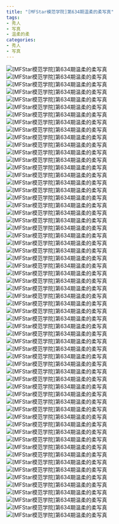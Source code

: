 ```yaml
---
title: "[MFStar模范学院]第634期温柔的柔写真"
tags: 
- 秀人
- 写真
- 温柔的柔
categories:
- 秀人
- 写真
---
```


![[MFStar模范学院]第634期温柔的柔写真](https://img.ilovese.xyz/1734713888880.webp)
![[MFStar模范学院]第634期温柔的柔写真](https://img.ilovese.xyz/1734713890683.webp)
![[MFStar模范学院]第634期温柔的柔写真](https://img.ilovese.xyz/1734713892456.webp)
![[MFStar模范学院]第634期温柔的柔写真](https://img.ilovese.xyz/1734713894258.webp)
![[MFStar模范学院]第634期温柔的柔写真](https://img.ilovese.xyz/1734713896136.webp)
![[MFStar模范学院]第634期温柔的柔写真](https://img.ilovese.xyz/1734713897877.webp)
![[MFStar模范学院]第634期温柔的柔写真](https://img.ilovese.xyz/1734713899617.webp)
![[MFStar模范学院]第634期温柔的柔写真](https://img.ilovese.xyz/1734713901476.webp)
![[MFStar模范学院]第634期温柔的柔写真](https://img.ilovese.xyz/1734713903123.webp)
![[MFStar模范学院]第634期温柔的柔写真](https://img.ilovese.xyz/1734713904896.webp)
![[MFStar模范学院]第634期温柔的柔写真](https://img.ilovese.xyz/1734713906562.webp)
![[MFStar模范学院]第634期温柔的柔写真](https://img.ilovese.xyz/1734713908198.webp)
![[MFStar模范学院]第634期温柔的柔写真](https://img.ilovese.xyz/1734713910042.webp)
![[MFStar模范学院]第634期温柔的柔写真](https://img.ilovese.xyz/1734713911471.webp)
![[MFStar模范学院]第634期温柔的柔写真](https://img.ilovese.xyz/1734713913370.webp)
![[MFStar模范学院]第634期温柔的柔写真](https://img.ilovese.xyz/1734713915190.webp)
![[MFStar模范学院]第634期温柔的柔写真](https://img.ilovese.xyz/1734713917065.webp)
![[MFStar模范学院]第634期温柔的柔写真](https://img.ilovese.xyz/1734713918788.webp)
![[MFStar模范学院]第634期温柔的柔写真](https://img.ilovese.xyz/1734713920651.webp)
![[MFStar模范学院]第634期温柔的柔写真](https://img.ilovese.xyz/1734713922595.webp)
![[MFStar模范学院]第634期温柔的柔写真](https://img.ilovese.xyz/1734713924590.webp)
![[MFStar模范学院]第634期温柔的柔写真](https://img.ilovese.xyz/1734713926283.webp)
![[MFStar模范学院]第634期温柔的柔写真](https://img.ilovese.xyz/1734713928018.webp)
![[MFStar模范学院]第634期温柔的柔写真](https://img.ilovese.xyz/1734713929813.webp)
![[MFStar模范学院]第634期温柔的柔写真](https://img.ilovese.xyz/1734713931559.webp)
![[MFStar模范学院]第634期温柔的柔写真](https://img.ilovese.xyz/1734713933249.webp)
![[MFStar模范学院]第634期温柔的柔写真](https://img.ilovese.xyz/1734713935231.webp)
![[MFStar模范学院]第634期温柔的柔写真](https://img.ilovese.xyz/1734713936635.webp)
![[MFStar模范学院]第634期温柔的柔写真](https://img.ilovese.xyz/1734713938315.webp)
![[MFStar模范学院]第634期温柔的柔写真](https://img.ilovese.xyz/1734713939683.webp)
![[MFStar模范学院]第634期温柔的柔写真](https://img.ilovese.xyz/1734713941463.webp)
![[MFStar模范学院]第634期温柔的柔写真](https://img.ilovese.xyz/1734713943139.webp)
![[MFStar模范学院]第634期温柔的柔写真](https://img.ilovese.xyz/1734713944792.webp)
![[MFStar模范学院]第634期温柔的柔写真](https://img.ilovese.xyz/1734713946514.webp)
![[MFStar模范学院]第634期温柔的柔写真](https://img.ilovese.xyz/1734713947969.webp)
![[MFStar模范学院]第634期温柔的柔写真](https://img.ilovese.xyz/1734713949744.webp)
![[MFStar模范学院]第634期温柔的柔写真](https://img.ilovese.xyz/1734713951177.webp)
![[MFStar模范学院]第634期温柔的柔写真](https://img.ilovese.xyz/1734713952612.webp)
![[MFStar模范学院]第634期温柔的柔写真](https://img.ilovese.xyz/1734713954832.webp)
![[MFStar模范学院]第634期温柔的柔写真](https://img.ilovese.xyz/1734713956467.webp)
![[MFStar模范学院]第634期温柔的柔写真](https://img.ilovese.xyz/1734713958382.webp)
![[MFStar模范学院]第634期温柔的柔写真](https://img.ilovese.xyz/1734713960207.webp)
![[MFStar模范学院]第634期温柔的柔写真](https://img.ilovese.xyz/1734713962304.webp)
![[MFStar模范学院]第634期温柔的柔写真](https://img.ilovese.xyz/1734713963799.webp)
![[MFStar模范学院]第634期温柔的柔写真](https://img.ilovese.xyz/1734713965551.webp)
![[MFStar模范学院]第634期温柔的柔写真](https://img.ilovese.xyz/1734713967001.webp)
![[MFStar模范学院]第634期温柔的柔写真](https://img.ilovese.xyz/1734713968361.webp)
![[MFStar模范学院]第634期温柔的柔写真](https://img.ilovese.xyz/1734713970080.webp)
![[MFStar模范学院]第634期温柔的柔写真](https://img.ilovese.xyz/1734713971854.webp)
![[MFStar模范学院]第634期温柔的柔写真](https://img.ilovese.xyz/1734713973316.webp)
![[MFStar模范学院]第634期温柔的柔写真](https://img.ilovese.xyz/1734713975124.webp)
![[MFStar模范学院]第634期温柔的柔写真](https://img.ilovese.xyz/1734713976691.webp)
![[MFStar模范学院]第634期温柔的柔写真](https://img.ilovese.xyz/1734713978142.webp)
![[MFStar模范学院]第634期温柔的柔写真](https://img.ilovese.xyz/1734713979811.webp)
![[MFStar模范学院]第634期温柔的柔写真](https://img.ilovese.xyz/1734713981763.webp)
![[MFStar模范学院]第634期温柔的柔写真](https://img.ilovese.xyz/1734713983609.webp)
![[MFStar模范学院]第634期温柔的柔写真](https://img.ilovese.xyz/1734713985480.webp)
![[MFStar模范学院]第634期温柔的柔写真](https://img.ilovese.xyz/1734713987134.webp)
![[MFStar模范学院]第634期温柔的柔写真](https://img.ilovese.xyz/1734713989024.webp)
![[MFStar模范学院]第634期温柔的柔写真](https://img.ilovese.xyz/1734713990689.webp)
